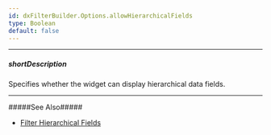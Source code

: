 ```yaml
---
id: dxFilterBuilder.Options.allowHierarchicalFields
type: Boolean
default: false
---
```

---
##### shortDescription
Specifies whether the widget can display hierarchical data fields.

---
#####See Also#####
- [Filter Hierarchical Fields](/Documentation/Guide/Widgets/FilterBuilder/Filter_Hierarchical_Fields/)